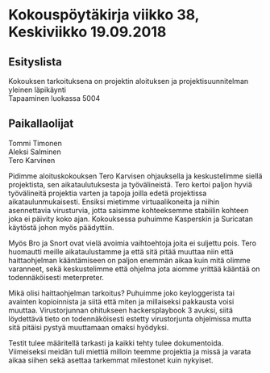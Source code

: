 # Kokouspöytäkirja viikko 38, Keskiviikko 19.09.2018  

## Esityslista  
Kokouksen tarkoituksena on projektin aloituksen ja projektisuunnitelman yleinen läpikäynti  
Tapaaminen luokassa 5004  

## Paikallaolijat
Tommi Timonen  
Aleksi Salminen  
Tero Karvinen  


Pidimme aloituskokouksen Tero Karvisen ohjauksella ja keskustelimme siellä projektista, sen aikataulutuksesta ja työvälineistä. Tero kertoi paljon hyviä työvälineitä projektia varten ja tapoja joilla edetä projektissa aikataulunmukaisesti. Ensiksi mietimme virtuaalikoneita ja niihin asennettavia virusturvia, jotta saisimme kohteeksemme stabiilin kohteen joka ei päivity koko ajan. Kokouksessa puhuimme Kasperskin ja Suricatan käytöstä johon myös päädyttiin.  

Myös Bro ja Snort ovat vielä avoimia vaihtoehtoja joita ei suljettu pois. Tero huomautti meille aikataulustamme ja että sitä pitää muuttaa niin että haittaohjelman kääntämiseen on paljon enemmän aikaa kuin mitä olimme varanneet, sekä keskustelimme että ohjelma jota aiomme yrittää kääntää on todennäköisesti meterpreter.  

Mikä olisi haittaohjelman tarkoitus? Puhuimme joko keyloggerista tai avainten kopioinnista ja siitä että miten ja millaiseksi pakkausta voisi muuttaa. Virustorjunnan ohitukseen hackersplaybook 3 avuksi, siitä löydettävä tieto on todennäköisesti estetty virustorjunta ohjelmissa mutta sitä pitäisi pystyä muuttamaan omaksi hyödyksi.  

Testit tulee määritellä tarkasti ja kaikki tehty tulee dokumentoida. Viimeiseksi meidän tuli miettiä milloin teemme projektia ja missä ja varata aikaa siihen sekä asettaa tarkemmat milestonet kuin nykyiset.
